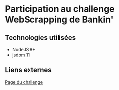 # Participation au challenge WebScrapping de Bankin'

## Technologies utilisées
- NodeJS 8+
- [jsdom 11](https://github.com/tmpvar/jsdom)
 
## Liens externes
[Page du challenge](https://blog.bankin.com/challenge-engineering-web-scrapping-dc5839543117)
